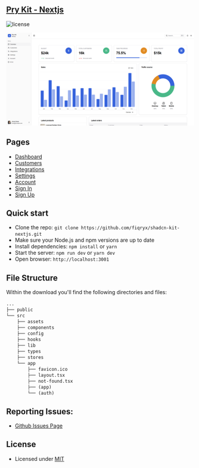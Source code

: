 ## [Pry Kit - Nextjs](https://shadcn-kit-nextjs.vercel.app/)

![license](https://img.shields.io/badge/license-MIT-blue.svg)

[![Pry Kit - Nextjs](./public/thumbnail.png)](https://shadcn-kit-nextjs.vercel.app/)

## Pages

- [Dashboard](https://shadcn-kit-nextjs.vercel.app)
- [Customers](https://shadcn-kit-nextjs.vercel.app/dashboard/customers)
- [Integrations](https://shadcn-kit-nextjs.vercel.app/dashboard/integrations)
- [Settings](https://shadcn-kit-nextjs.vercel.app/dashboard/settings)
- [Account](https://shadcn-kit-nextjs.vercel.app/dashboard/account)
- [Sign In](https://shadcn-kit-nextjs.vercel.app/sign-in)
- [Sign Up](https://shadcn-kit-nextjs.vercel.app/sign-up)

## Quick start

- Clone the repo: `git clone https://github.com/fiqryx/shadcn-kit-nextjs.git`
- Make sure your Node.js and npm versions are up to date
- Install dependencies: `npm install` or `yarn`
- Start the server: `npm run dev` or `yarn dev`
- Open browser: `http://localhost:3001`

## File Structure

Within the download you'll find the following directories and files:

```
...
├── public
└── src
	├── assets
	├── components
	├── config
	├── hooks
	├── lib
	├── types
	├── stores
	└── app
		├── favicon.ico
		├── layout.tsx
		├── not-found.tsx
		├── (app)
		└── (auth)
```

## Reporting Issues:

- [Github Issues Page](https://github.com/fiqryx/shadcn-kit-nextjs/issues)


## License

- Licensed under [MIT](https://github.com/fiqryx/shadcn-kit-nextjs/blob/main/LICENSE)